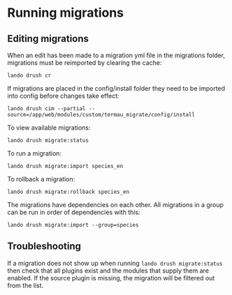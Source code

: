 # Running migrations

## Editing migrations

When an edit has been made to a migration yml file in the migrations folder,
migrations must be reimported by clearing the cache:

`lando drush cr`

If migrations are placed in the config/install folder they need to be imported
into config before changes take effect:

`lando drush cim --partial --source=/app/web/modules/custom/termau_migrate/config/install`

To view available migrations:

`lando drush migrate:status`

To run a migration:

`lando drush migrate:import species_en`

To rollback a migration:

`lando drush migrate:rollback species_en`

The migrations have dependencies on each other. All migrations in a group can
be run in order of dependencies with this:

`lando drush migrate:import --group=species`

## Troubleshooting

If a migration does not show up when running `lando drush migrate:status` then
check that all plugins exist and the modules that supply them are enabled. If
the source plugin is missing, the migration will be filtered out from the list.
